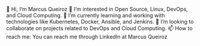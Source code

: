 👋 Hi, I’m Marcus Queiroz
👀 I’m interested in Open Source, Linux, DevOps, and Cloud Computing.
🌱 I’m currently learning and working with technologies like Kubernetes, Docker, Ansible, and Jenkins.
💞️ I’m looking to collaborate on projects related to DevOps and Cloud Computing.
📫 How to reach me: You can reach me through LinkedIn at Marcus Queiroz

<!---
queirozmarcus/queirozmarcus is a ✨ special ✨ repository because its `README.md` (this file) appears on your GitHub profile.
You can click the Preview link to take a look at your changes.
--->
